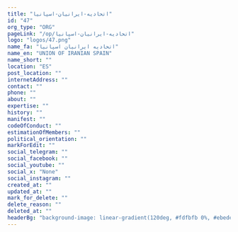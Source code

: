 ```yaml
---
title: "اتحادیه-ایرانیان-اسپانیا"
id: "47"
org_type: "ORG"
pageLink: "/op/اتحادیه-ایرانیان-اسپانیا"
logo: "logos/47.png"
name_fa: "اتحادیه ایرانیان اسپانیا"
name_en: "UNION OF IRANIAN SPAIN"
name_short: ""
location: "ES"
post_location: ""
internetAddress: ""
contact: ""
phone: ""
about: ""
expertise: ""
history: ""
manifest: ""
codeOfConduct: ""
estimationOfMembers: ""
political_orientation: ""
markForEdit: ""
social_telegram: ""
social_facebook: ""
social_youtube: ""
social_x: "None"
social_instagram: ""
created_at: ""
updated_at: ""
mark_for_delete: ""
delete_reason: ""
deleted_at: ""
headerBg: "background-image: linear-gradient(120deg, #fdfbfb 0%, #ebedee 100%);"
---
```


